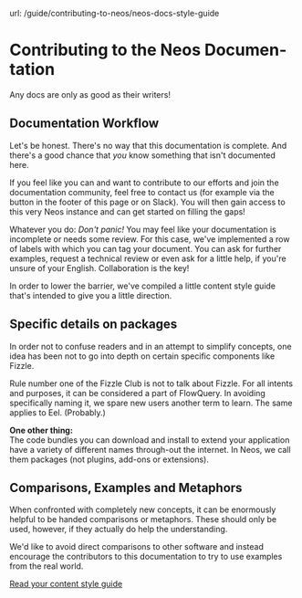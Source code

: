 url: /guide/contributing-to-neos/neos-docs-style-guide
# Con­tribu­ting to the Neos Docu­men­tation

Any docs are only as good as their writers!

## Docu­men­tation Work­flow

Let's be honest. There's no way that this documentation is complete. And there's a good chance that _you_ know something that isn't documented here. 

If you feel like you can and want to contribute to our efforts and join the documentation community, feel free to contact us (for example via the button in the footer of this page or on Slack). You will then gain access to this very Neos instance and can get started on filling the gaps!

Whatever you do: _Don't panic!_ You may feel like your documentation is incomplete or needs some review. For this case, we've implemented a row of labels with which you can tag your document. You can ask for further examples, request a technical review or even ask for a little help, if you're unsure of your English. Collaboration is the key!

In order to lower the barrier, we've compiled a little content style guide that's intended to give you a little direction.

## Specific details on packages

In order not to confuse readers and in an attempt to simplify concepts, one idea has been not to go into depth on certain specific components like Fizzle. 

Rule number one of the Fizzle Club is not to talk about Fizzle. For all intents and purposes, it can be considered a part of FlowQuery. In avoiding specifically naming it, we spare new users another term to learn. The same applies to Eel. (Probably.)

**One other thing:**  
The code bundles you can download and install to extend your application have a variety of different names through-out the internet. In Neos, we call them packages (not plugins, add-ons or extensions).

## Comparisons, Examples and Metaphors

When confronted with completely new concepts, it can be enormously helpful to be handed comparisons or metaphors. These should only be used, however, if they actually do help the understanding. 

We'd like to avoid direct comparisons to other software and instead encourage the contributors to this documentation to try to use examples from the real world.

[Read your content style guide](/guide/contributing-to-neos/neos-docs-style-guide/documentation-content-style-guide)